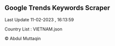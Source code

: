 

## Google Trends Keywords Scraper 
 
Last Update 11-02-2023 , 16:13:59

Country List :
VIETNAM.json



© Abdul Muttaqin 
